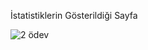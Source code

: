 İstatistiklerin Gösterildiği Sayfa

![2 ödev ](https://user-images.githubusercontent.com/79158705/187657533-ccc4826e-d473-49f7-a8a9-2c0805a3ab17.png)
